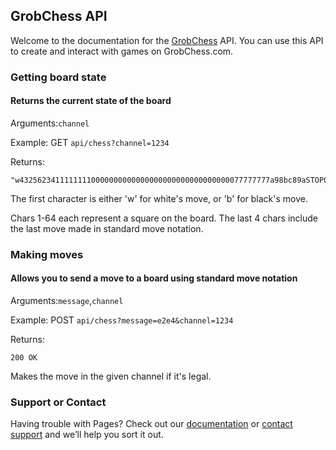 ## GrobChess API

Welcome to the documentation for the [GrobChess](https://github.com/IsaacThoman/GrobChess) API. You can use this API to create and interact with games on GrobChess.com.


### Getting board state
#### Returns the current state of the board

Arguments:`channel`

Example: GET `api/chess?channel=1234`

Returns:
```
"w43256234111111110000000000000000000000000000000077777777a98bc89aSTOP0000"
```

The first character is either 'w' for white's move, or 'b' for black's move. 

Chars 1-64 each represent a square on the board. The last 4 chars include the last move made in standard move notation.

### Making moves
#### Allows you to send a move to a board using standard move notation

Arguments:`message`,`channel`

Example: POST `api/chess?message=e2e4&channel=1234`

Returns:
```
200 OK
```

Makes the move in the given channel if it's legal.

### Support or Contact

Having trouble with Pages? Check out our [documentation](https://docs.github.com/categories/github-pages-basics/) or [contact support](https://support.github.com/contact) and we’ll help you sort it out.
